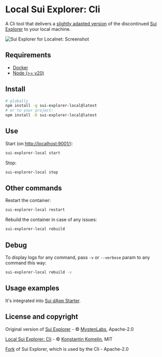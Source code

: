 # Local Sui Explorer: Cli

A Cli tool that delivers a [slightly adapted version](https://github.com/kkomelin/sui-explorer) of the discontinued [Sui Explorer](https://github.com/MystenLabs/sui-explorer) to your local machine.

![Sui Explorer for Localnet: Screenshot](https://repository-images.githubusercontent.com/797627100/052271ab-2ee5-4560-8c24-bda45edb608c)

## Requirements

- [Docker](https://docs.docker.com/engine/install/)
- [Node (>= v20)](https://nodejs.org/en/download/)

## Install

```bash
# globally
npm install -g sui-explorer-local@latest
# or to your project:
npm install -D sui-explorer-local@latest
```

## Use

Start (on [http://localhost:9001/](http://localhost:9001/)):

```bash
sui-explorer-local start
```

Stop:

```bash
sui-explorer-local stop
```

## Other commands

Restart the container:

```bash
sui-explorer-local restart
```

Rebuild the container in case of any issues:

```bash
sui-explorer-local rebuild
```

## Debug

To display logs for any command, pass `-v` or `--verbose` param to any command this way:

```bash
sui-explorer-local rebuild -v
```

## Usage examples

It's integrated into [Sui dApp Starter](https://github.com/kkomelin/sui-dapp-starter).

## License and copyright

Original version of [Sui Explorer](https://github.com/MystenLabs/sui-explorer) - &copy; [MystenLabs](https://github.com/MystenLabs), Apache-2.0

[Local Sui Explorer: Cli](https://github.com/kkomelin/sui-explorer-local) - &copy; [Konstantin Komelin](https://github.com/kkomelin), MIT

[Fork](https://github.com/kkomelin/sui-explorer) of Sui Explorer, which is used by the Cli - Apache-2.0
